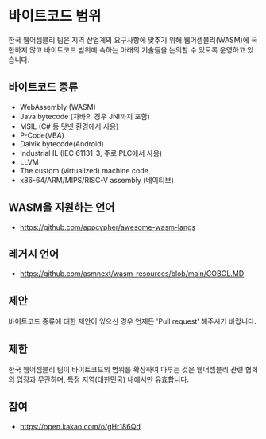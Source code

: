 # 바이트코드 범위

한국 웹어셈블리 팀은 지역 산업계의 요구사항에 맞추기 위해 웹어셈블리(WASM)에 국한하지 않고 바이트코드 범위에 속하는 아래의 기술들을 논의할 수 있도록 운영하고 있습니다.

## 바이트코드 종류
  * WebAssembly (WASM)
  * Java bytecode (자바의 경우 JNI까지 포함)
  * MSIL (C# 등 닷넷 환경에서 사용)
  * P-Code(VBA)
  * Dalvik bytecode(Android)
  * Industrial IL (IEC 61131-3, 주로 PLC에서 사용)
  * LLVM
  * The custom (virtualized) machine code
  * x86-64/ARM/MIPS/RISC-V assembly (네이티브)

## WASM을 지원하는 언어
  * https://github.com/appcypher/awesome-wasm-langs

## 레거시 언어
  * https://github.com/asmnext/wasm-resources/blob/main/COBOL.MD

## 제안
바이트코드 종류에 대한 제안이 있으신 경우 언제든 'Pull request' 해주시기 바랍니다.

## 제한
한국 웹어셈블리 팀이 바이트코드의 범위를 확장하여 다루는 것은 웹어셈블리 관련 협회의 입장과 무관하며, 특정 지역(대한민국) 내에서만 유효합니다.

## 참여
  * https://open.kakao.com/o/gHr186Qd
